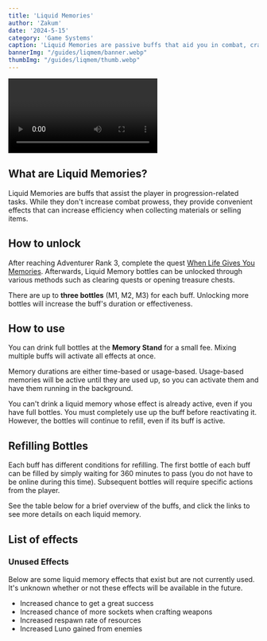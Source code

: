 ```yaml
---
title: 'Liquid Memories'
author: 'Zakum'
date: '2024-5-15'
category: 'Game Systems'
caption: 'Liquid Memories are passive buffs that aid you in combat, crafting, and resource gathering.'
bannerImg: "/guides/liqmem/banner.webp"
thumbImg: "/guides/liqmem/thumb.webp"
---
```


<script>
    import StickyNote from '$lib/components/StickyNote.svelte';
    import Video from '$lib/components/Video.svelte';
    import LiqMemTable from "$lib/components/guides/LiqMemTable.svelte";
</script>

<Video 
    title="Liquid Memories" 
    id="_q31d5P9-R0"
    bleed
/>

## What are Liquid Memories?
Liquid Memories are buffs that assist the player in progression-related tasks. While they don't increase combat prowess, they provide convenient effects that can increase efficiency when collecting materials or selling items.

## How to unlock
After reaching Adventurer Rank 3, complete the quest [When Life Gives You Memories](/db/quest/SQ101_127). Afterwards, Liquid Memory bottles can be unlocked through various methods such as clearing quests or opening treasure chests.

There are up to **three bottles** (M1, M2, M3) for each buff. Unlocking more bottles will increase the buff's duration or effectiveness.

## How to use
You can drink full bottles at the **Memory Stand** for a small fee. Mixing multiple buffs will activate all effects at once. 

Memory durations are either time-based or usage-based. Usage-based memories will be active until they are used up, so you can activate them and have them running in the background.

<StickyNote type="note">
    You can't drink a liquid memory whose effect is already active, even if you have full bottles. You must completely use up the buff before reactivating it. However, the bottles will continue to refill, even if its buff is active.
</StickyNote>

## Refilling Bottles
Each buff has different conditions for refilling. The first bottle of each buff can be filled by simply waiting for 360 minutes to pass (you do not have to be online during this time). Subsequent bottles will require specific actions from the player.

See the table below for a brief overview of the buffs, and click the links to see more details on each liquid memory.

## List of effects
<LiqMemTable />

### Unused Effects
Below are some liquid memory effects that exist but are not currently used. It's unknown whether or not these effects will be available in the future.
- Increased chance to get a great success
- Increased chance of more sockets when crafting weapons 
- Increased respawn rate of resources
- Increased Luno gained from enemies